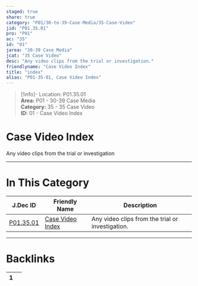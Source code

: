 ```yaml
---  
staged: true  
share: true  
category: "P01/30-to-39-Case-Media/35-Case-Video"  
jid: "P01.35.01"  
pro: "P01"  
ac: "35"  
id: "01"  
jarea: "30-39 Case Media"  
jcat: "35 Case Video"  
desc: "Any video clips from the trial or investigation."  
friendlyname: "Case Video Index"  
title: "index"  
alias: "P01-35-01, Case Video Index"  
---  
```

>[!info]- Location: P01.35.01  
>**Area:** P01 - 30-39 Case Media  
>**Category:** 35 - 35 Case Video  
>**ID:** 01 - Case Video Index  
  
# Case Video Index  
  
Any video clips from the trial or investigation  
   
  
  
---  
# In This Category  
  
| J.Dec ID                                                                     | Friendly Name                                                                       | Description                                      |  
| ---------------------------------------------------------------------------- | ----------------------------------------------------------------------------------- | ------------------------------------------------ |  
| [P01.35.01](index.md#) | [Case Video Index](index.md#) | Any video clips from the trial or investigation. |  
  
  
---  
# Backlinks  
<div><table class="dataview table-view-table"><thead class="table-view-thead"><tr class="table-view-tr-header"><th class="table-view-th"><span></span><span class="dataview small-text">1</span></th><th class="table-view-th"><span></span></th></tr></thead><tbody class="table-view-tbody"></tbody></table></div>